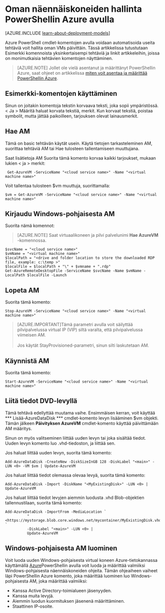 <properties
   pageTitle="Voit hallita oman näennäiskoneiden PowerShellin Azure | Microsoft Azure"
   description="Lue komentoja, joiden avulla voit automatisoida tehtäviä oman näennäiskoneiden hallinta."
   services="virtual-machines-windows"
   documentationCenter="windows"
   authors="singhkays"
   manager="timlt"
   editor=""
   tags="azure-service-management"/>

   <tags
   ms.service="virtual-machines-windows"
   ms.devlang="na"
   ms.topic="article"
   ms.tgt_pltfrm="vm-windows"
   ms.workload="infrastructure-services"
   ms.date="10/12/2016"
   ms.author="kasing"/>

# <a name="manage-your-virtual-machines-by-using-azure-powershell"></a>Oman näennäiskoneiden hallinta PowerShellin Azure avulla

[AZURE.INCLUDE [learn-about-deployment-models](../../includes/learn-about-deployment-models-classic-include.md)]


Azure PowerShell cmdlet-komentojen avulla voidaan automatisoida useita tehtäviä voit hallita oman VMs päivittäin. Tässä artikkelissa tutustutaan Esimerkki komennoista yksinkertaisempi tehtäviä ja linkit artikkeleihin, joissa on monimutkaisia tehtävien komentojen näyttäminen.

>[AZURE.NOTE] Jollet ole vielä asentanut ja määrittänyt PowerShellin Azure, saat ohjeet on artikkelissa [miten voit asentaa ja määrittää PowerShellin Azure](../powershell-install-configure.md).

## <a name="how-to-use-the-example-commands"></a>Esimerkki-komentojen käyttäminen
Sinun on joitakin komentoja tekstin korvaava teksti, joka sopii ympäristössä. < Ja > Määritä haluat korvata tekstiä, merkit. Kun korvaat tekstiä, poistaa symbolit, mutta jättää paikoilleen, tarjouksen olevat lainausmerkit.

## <a name="get-a-vm"></a>Hae AM
Tämä on basic tehtävän käytät usein. Käytä tietojen tarkasteleminen AM, suorittaa tehtäviä AM tai Hae tulosteen tallentamiseen muuttujana.

Saat lisätietoja AM Suorita tämä komento korvaa kaikki tarjoukset, mukaan lukien < ja > merkit:

     Get-AzureVM -ServiceName "<cloud service name>" -Name "<virtual machine name>"

Voit tallentaa tulosteen $vm muuttuja, suorittamalla:

    $vm = Get-AzureVM -ServiceName "<cloud service name>" -Name "<virtual machine name>"

## <a name="log-on-to-a-windows-based-vm"></a>Kirjaudu Windows-pohjaisesta AM

Suorita nämä komennot:

>[AZURE.NOTE] Saat virtuaalikoneen ja pilvi palvelunimi **Hae AzureVM** -komennossa.
>
    $svcName = "<cloud service name>"
    $vmName = "<virtual machine name>"
    $localPath = "<drive and folder location to store the downloaded RDP file, example: c:\temp >"
    $localFile = $localPath + "\" + $vmname + ".rdp"
    Get-AzureRemoteDesktopFile -ServiceName $svcName -Name $vmName -LocalPath $localFile -Launch

## <a name="stop-a-vm"></a>Lopeta AM

Suorita tämä komento:

    Stop-AzureVM -ServiceName "<cloud service name>" -Name "<virtual machine name>"

>[AZURE.IMPORTANT]Tämä parametri avulla voit säilyttää pilvipalvelussa virtual IP (VIP) siltä varalta, että pilvipalvelussa viimeisen AM. <br><br> Jos käytät StayProvisioned-parametri, sinun silti laskutetaan AM.

## <a name="start-a-vm"></a>Käynnistä AM

Suorita tämä komento:

    Start-AzureVM -ServiceName "<cloud service name>" -Name "<virtual machine name>"

## <a name="attach-a-data-disk"></a>Liitä tiedot DVD-levyllä
Tämä tehtävä edellyttää muutama vaihe. Ensimmäisen kerran, voit käyttää *** Lisää-AzureDataDisk *** cmdlet-komento levyn lisääminen $vm objekti. Tämän jälkeen **Päivityksen AzureVM** cmdlet-komento käyttää päivittämään AM määritys.

Sinun on myös valitseminen liittää uuden levyn tai joka sisältää tiedot. Uuden levyn komento luo .vhd-tiedoston, ja liittää sen.

Jos haluat liittää uuden levyn, suorita tämä komento:

    Add-AzureDataDisk -CreateNew -DiskSizeInGB 128 -DiskLabel "<main>" -LUN <0> -VM $vm | Update-AzureVM

Jos haluat liittää tiedot olemassa olevaa levyä, suorita tämä komento:

    Add-AzureDataDisk -Import -DiskName "<MyExistingDisk>" -LUN <0> | Update-AzureVM

Jos haluat liittää tiedot levyjen aiemmin luodusta .vhd Blob-objektien tallennustilaan, suorita tämä komento:

    Add-AzureDataDisk -ImportFrom -MediaLocation `
              "<https://mystorage.blob.core.windows.net/mycontainer/MyExistingDisk.vhd>" `
              -DiskLabel "<main>" -LUN <0> |
              Update-AzureVM

## <a name="create-a-windows-based-vm"></a>Windows-pohjaisesta AM luominen

Voit luoda uuden Windows-pohjaisesta virtual koneen Azure-tietokannassa käyttämällä [Azure](virtual-machines-windows-classic-create-powershell.md)PowerShellin avulla voit luoda ja määrittää valmiiksi Windows-pohjaisesta näennäiskoneiden ohjeita. Tämän ohjeaiheen vaiheet läpi PowerShellin Azure komento, joka määrittää luominen luo Windows-pohjaisesta AM, joka määrittää valmiiksi:

- Kanssa Active Directory-toimialueen jäsenyyden.
- Kanssa muita levyjä.
- Aiemmin luodun kuormituksen jäsenenä määrittäminen.
- Staattinen IP-osoite.
